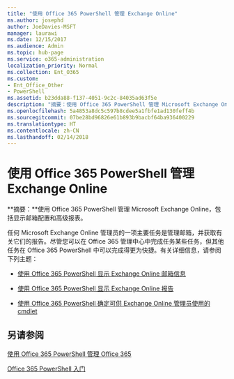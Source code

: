 ```yaml
---
title: "使用 Office 365 PowerShell 管理 Exchange Online"
ms.author: josephd
author: JoeDavies-MSFT
manager: laurawi
ms.date: 12/15/2017
ms.audience: Admin
ms.topic: hub-page
ms.service: o365-administration
localization_priority: Normal
ms.collection: Ent_O365
ms.custom:
- Ent_Office_Other
- PowerShell
ms.assetid: b23dda88-f137-4051-9c2c-84035ad63f5e
description: "摘要：使用 Office 365 PowerShell 管理 Microsoft Exchange Online，包括显示邮箱配置和显示高级报告。"
ms.openlocfilehash: 5a4853a8dc5c597b8cdee5a1fbfe1ad130feff4b
ms.sourcegitcommit: 07be28bd96826e61b893b9bacbf64ba936400229
ms.translationtype: HT
ms.contentlocale: zh-CN
ms.lasthandoff: 02/14/2018
---
```

# <a name="manage-exchange-online-with-office-365-powershell"></a>使用 Office 365 PowerShell 管理 Exchange Online

 **摘要：**使用 Office 365 PowerShell 管理 Microsoft Exchange Online，包括显示邮箱配置和高级报表。
  
任何 Microsoft Exchange Online 管理员的一项主要任务是管理邮箱，并获取有关它们的报告。尽管您可以在 Office 365 管理中心中完成任务某些任务，但其他任务在 Office 365 PowerShell 中可以完成得更为快捷。有关详细信息，请参阅下列主题：
  
- [使用 Office 365 PowerShell 显示 Exchange Online 邮箱信息](https://technet.microsoft.com/zh-CN/library/mt771881%28v=exchg.160%29.aspx)
    
- [使用 Office 365 PowerShell 显示 Exchange Online 报告](https://technet.microsoft.com/zh-CN/library/mt771882%28v=exchg.160%29.aspx)
    
- [使用 Office 365 PowerShell 确定可供 Exchange Online 管理员使用的 cmdlet](https://technet.microsoft.com/zh-CN/library/mt771883%28v=exchg.160%29.aspx)
    
## <a name="see-also"></a>另请参阅

#### 

[使用 Office 365 PowerShell 管理 Office 365](manage-office-365-with-office-365-powershell.md)
  
[Office 365 PowerShell 入门](getting-started-with-office-365-powershell.md)

